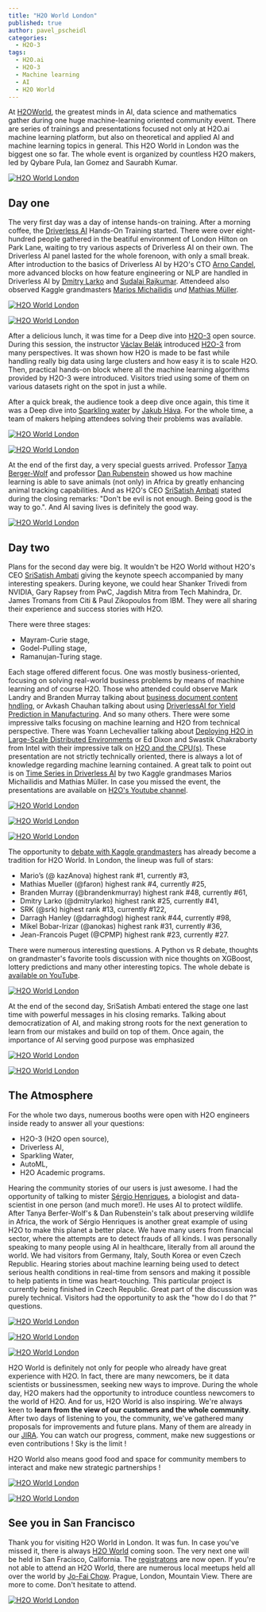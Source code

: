```yaml
---
title: "H2O World London"
published: true
author: pavel_pscheidl
categories:
  - H2O-3
tags:
  - H2O.ai
  - H2O-3
  - Machine learning
  - AI
  - H2O World
---
```


At [H2OWorld](https://h2oworld.h2o.ai), the greatest minds in AI, data science and mathematics gather during one huge machine-learning oriented community event. There are series of trainings and presentations focused not only at H2O.ai machine learning platform, but also on theoretical and applied AI and machine learning topics in general. This H2O World in London was the biggest one so far. The whole event is organized by countless H2O makers, led by Qybare Pula, Ian Gomez and Saurabh Kumar.

<a href="{{site.url}}/images/london2018/1.jpg"><img src="{{site.url}}/images/london2018/1.jpg" alt="H2O World London"></a>

## Day one

The very first day was a day of intense hands-on training. After a morning coffee, the [Driverless AI](https://www.h2o.ai/products/h2o-driverless-ai/) Hands-On Training started. There were over eight-hundred people gathered in the beatiful environment of London Hilton on Park Lane, waiting to try various aspects of Driverless AI on their own. The Driverless AI panel lasted for the whole forenoon, with only a small break. After introduction to the basics of Driverless AI by H2O's CTO [Arno Candel](https://twitter.com/ArnoCandel), more advanced blocks on how feature engineering or NLP are handled in Driverless AI by [Dmitry Larko](https://twitter.com/DmitryLarko) and [Sudalai Rajkumar](https://twitter.com/sudalairajkumar). Attendeed also observed Kaggle grandmasters [Marios Michailidis](https://twitter.com/StackNet_) *und* [Mathias Müller](https://www.kaggle.com/mmueller).

<a href="{{site.url}}/images/london2018/8.jpg"><img src="{{site.url}}/images/london2018/8.jpg" alt="H2O World London"></a>

<a href="{{site.url}}/images/london2018/16.jpg"><img src="{{site.url}}/images/london2018/16.jpg" alt="H2O World London"></a>

After a delicious lunch, it was time for a Deep dive into [H2O-3](https://www.h2o.ai/products/h2o/) open source. During this session, the instructor [Václav Belák](https://twitter.com/VaclavBelak) introduced [H2O-3](https://www.h2o.ai/products/h2o/) from many perspectives. It was shown how H2O is made to be fast while handling really big data using large clusters and how easy it is to scale H2O. Then, practical hands-on block where all the machine learning algorithms provided by H2O-3 were introduced. Visitors tried using some of them on various datasets right on the spot in just a while.


After a quick break, the audience took a deep dive once again, this time it was a Deep dive into [Sparkling water](https://www.h2o.ai/products/h2o-sparkling-water/) by [Jakub Háva](https://www.h2o.ai/company/team/). For the whole time, a team of makers helping attendees solving their problems was available.

<a href="{{site.url}}/images/london2018/14.jpg"><img src="{{site.url}}/images/london2018/14.jpg" alt="H2O World London"></a>

<a href="{{site.url}}/images/london2018/7.jpg"><img src="{{site.url}}/images/london2018/7.jpg" alt="H2O World London"></a>

At the end of the first day, a very special guests arrived. Professor [Tanya Berger-Wolf](https://www.cs.uic.edu/~tanyabw/) and professor [Dan Rubenstein](https://environment.princeton.edu/directory/daniel-rubenstein) showed us how machine learning is able to save animals (not only) in Africa by greatly enhancing animal tracking capabilities. And as H2O's CEO [SriSatish Ambati](https://twitter.com/srisatish) stated during the closing remarks: "Don't be evil is not enough. Being good is the way to go.". And AI saving lives is definitely the good way.

<a href="{{site.url}}/images/london2018/18.jpg"><img src="{{site.url}}/images/london2018/18.jpg" alt="H2O World London"></a>

## Day two

Plans for the second day were big. It wouldn't be H2O World without H2O's CEO [SriSatish Ambati](https://twitter.com/srisatish) giving the keynote speech accompanied by many interesting speakers. During keyone, we could hear Shanker Trivedi from NVIDIA, Gary Rapsey from PwC, Jagdish Mitra from Tech Mahindra, Dr. James Tromans from Citi & Paul Zikopoulos from IBM. They were all sharing their experience and success stories with H2O.

There were three stages:

- Mayram-Curie stage,
- Godel-Pulling stage,
- Ramanujan-Turing stage.

Each stage offered different focus. One was mostly business-oriented, focusing on solving real-world business problems by means of machine learning and of course H2O. Those who attended could observe Mark Landry and Branden Murray talking about [business document content hndling](https://www.youtube.com/watch?v=18Pxvs50G-0), or Avkash Chauhan talking about using [DriverlessAI for Yield Prediction in Manufacturing](https://www.youtube.com/watch?v=5_RnA3jBqO8). And so many others. There were some impressive talks focusing on machine learning and H2O from technical perspective. There was Yoann Lechevallier talking about [Deploying H2O in Large-Scale Distributed Environments](https://www.youtube.com/watch?v=dLfYjbWo9IA) or Ed Dixon and Swastik Chakraborty from Intel with their impressive talk on [H2O and the CPU(s)](https://www.youtube.com/watch?v=s-NPNfMov44). These presentation are not strictly technically oriented, there is always a lot of knowledge regarding machine learning contained. A great talk to point out is on [Time Series in Driverless AI](https://www.youtube.com/watch?v=EGVY7-Spv8E) by two Kaggle grandmases Marios Michailidis and Mathias Müller. In case you missed the event, the presentations are available on [H2O's Youtube channel](https://www.youtube.com/user/0xdata/videos).

<a href="{{site.url}}/images/london2018/9.jpg"><img src="{{site.url}}/images/london2018/9.jpg" alt="H2O World London"></a>

<a href="{{site.url}}/images/london2018/5.jpg"><img src="{{site.url}}/images/london2018/5.jpg" alt="H2O World London"></a>

<a href="{{site.url}}/images/london2018/6.jpg"><img src="{{site.url}}/images/london2018/6.jpg" alt="H2O World London"></a>

The opportunity to [debate with Kaggle grandmasters](https://www.youtube.com/watch?v=BNAiHpH_gMM) has already become a tradition for H2O World. In London, the lineup was full of stars:

- Mario’s (@ kazAnova) highest rank #1, currently #3,
- Mathias Mueller (@faron) highest rank #4, currently #25,
- Branden Murray (@brandenkmurray) highest rank #48, currently #61,
- Dmitry Larko (@dmitrylarko) highest rank #25, currently #41,
- SRK (@srk) highest rank #13, currently #122,
- Darragh Hanley (@darraghdog) highest rank #44, currently #98,
- Mikel Bobar-Irizar (@anokas) highest rank #31, currently #36,
- Jean-Francois Puget (@CPMP) highest rank #23, currently #27.

There were numerous interesting questions. A Python vs R debate, thoughts on grandmaster's favorite tools discussion with nice thoughts on XGBoost, lottery predictions and many other interesting topics. The whole debate is [available on YouTube](https://www.youtube.com/watch?v=BNAiHpH_gMM).

<a href="{{site.url}}/images/london2018/17.jpg"><img src="{{site.url}}/images/london2018/17.jpg" alt="H2O World London"></a>

At the end of the second day, SriSatish Ambati entered the stage one last time with powerful messages in his closing remarks. Talking about democratization of AI, and making strong roots for the next generation to learn from our mistakes and build on top of them. Once again, the importance of AI serving good purpose was emphasized

<a href="{{site.url}}/images/london2018/2.jpg"><img src="{{site.url}}/images/london2018/2.jpg" alt="H2O World London"></a>

<a href="{{site.url}}/images/london2018/11.jpg"><img src="{{site.url}}/images/london2018/11.jpg" alt="H2O World London"></a>

## The Atmosphere

For the whole two days, numerous booths were open with H2O engineers inside ready to answer all your questions:

- H2O-3 (H2O open source),
- Driverless AI,
- Sparkling Water,
- AutoML,
- H2O Academic programs.

Hearing the community stories of our users is just awesome. I had the opportunity of talking to mister [Sérgio Henriques](https://twitter.com/SS_Henriques), a biologist and data-scientist in one person (and much more!). He uses AI to protect wildlife. After Tanya Berfer-Wolf's &  Dan Rubenstein's talk about preserving wildlife in Africa, the work of Sérgio Henriques is another great example of using H2O to make this planet a better place. We have many users from financial sector, where the attempts are to detect frauds of all kinds. I was personally speaking to many people using AI in healthcare, literally from all around the world. We had visitors from Germany, Italy, South Korea or even Czech Republic. Hearing stories about machine learning being used to detect serious health conditions in real-time from sensors and making it possible to help patients in time was heart-touching. This particular project is currently being finished in Czech Republic. Great part of the discussion was purely technical. Visitors had the opportunity to ask the "how do I do that ?" questions.

<a href="{{site.url}}/images/london2018/15.jpg"><img src="{{site.url}}/images/london2018/15.jpg" alt="H2O World London"></a>

<a href="{{site.url}}/images/london2018/13.jpg"><img src="{{site.url}}/images/london2018/13.jpg" alt="H2O World London"></a>

<a href="{{site.url}}/images/london2018/3.jpg"><img src="{{site.url}}/images/london2018/3.jpg" alt="H2O World London"></a>


H2O World is definitely not only for people who already have great experience with H2O. In fact, there are many newcomers, be it data scientists or bussinessmen, seeking new ways to improve. During the whole day, H2O makers had the opportunity to introduce countless newcomers to the world of H2O. And for us, H2O World is also inspiring. We're always keen to **learn from the view of our customers and the whole community**. After two days of listening to you, the community, we've gathered many proposals for improvements and future plans. Many of them are already in our [JIRA](https://0xdata.atlassian.net/secure/Dashboard.jspa). You can watch our progress, comment, make new suggestions or even contributions ! Sky is the limit !

H2O World also means good food and space for community members to interact and make new strategic partnerships !

<a href="{{site.url}}/images/london2018/12.jpg"><img src="{{site.url}}/images/london2018/12.jpg" alt="H2O World London"></a>

<a href="{{site.url}}/images/london2018/10.jpg"><img src="{{site.url}}/images/london2018/10.jpg" alt="H2O World London"></a>

## See you in San Francisco

Thank you for visiting H2O World in London. It was fun. In case you've missed it, there is always [H2O World](https://h2oworld.h2o.ai/h2o-world-san-francisco/) coming soon. The very next one will be held in San Fracisco, California. The [registratons](https://www.eventbrite.com/e/h2o-ai-world-san-francisco-2019-tickets-50544610290) are now open. If you're not able to attend an H2O World, there are numerous local meetups held all over the world by [Jo-Fai Chow](https://twitter.com/matlabulous). Prague, London, Mountain View. There are more to come. Don't hesitate to attend.

<a href="{{site.url}}/images/london2018/4.jpg"><img src="{{site.url}}/images/london2018/4.jpg" alt="H2O World London"></a>